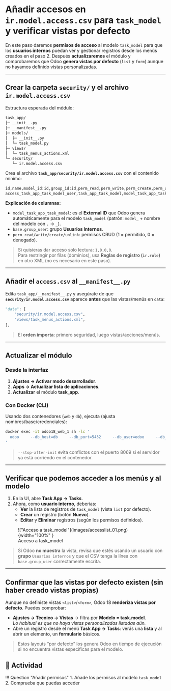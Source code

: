 # Añadir accesos en `ir.model.access.csv` para `task_model` y verificar vistas por defecto

En este paso daremos **permisos de acceso** al modelo `task_model` para que los **usuarios internos** puedan ver y gestionar registros desde los menús creados en el paso 2. Después **actualizaremos** el módulo y comprobaremos que Odoo **genera vistas por defecto** (`list` y `form`) aunque no hayamos definido vistas personalizadas.

---

## Crear la carpeta `security/` y el archivo `ir.model.access.csv`

Estructura esperada del módulo:

```
task_app/
├─ __init__.py
├─ __manifest__.py
├─ models/
│  ├─ __init__.py
│  └─ task_model.py
├─ views/
│  └─ task_menus_actions.xml
└─ security/
   └─ ir.model.access.csv
```

Crea el archivo **`task_app/security/ir.model.access.csv`** con el contenido mínimo:

```csv
id,name,model_id:id,group_id:id,perm_read,perm_write,perm_create,perm_unlink
access_task_app_task_model_user,task_app_task_model,model_task_app_task_model,base.group_user,1,1,1,1
```

**Explicación de columnas:**

  - `model_task_app_task_model`: es el **External ID** que Odoo genera automáticamente para el modelo `task_model` (patrón: `model_` + nombre del modelo con `.` → `_`).
  - `base.group_user`: grupo **Usuarios Internos**.
  - `perm_read/write/create/unlink`: permisos CRUD (1 = permitido, 0 = denegado).

> Si quisieras dar acceso solo lectura: `1,0,0,0`.  
> Para restringir por filas (dominios), usa **Reglas de registro (`ir.rule`)** en otro XML (no es necesario en este paso).

---

## Añadir el `access.csv` al `__manifest__.py`

Edita `task_app/__manifest__.py` y asegúrate de que **`security/ir.model.access.csv`** aparece **antes** que las vistas/menús en `data`:

```python
"data": [
    "security/ir.model.access.csv",
    "views/task_menus_actions.xml",
],
```

> El **orden importa**: primero seguridad, luego vistas/acciones/menús.

---

## Actualizar el módulo

### Desde la interfaz
1. **Ajustes → Activar modo desarrollador**.
2. **Apps → Actualizar lista de aplicaciones**.
3. **Actualizar** el módulo **task_app**.

### Con Docker (CLI)
Usando dos contenedores (`web` y `db`), ejecuta (ajusta nombres/base/credenciales):

```bash
docker exec -it odoo18_web_1 sh -lc '
  odoo     --db_host=db     --db_port=5432     --db_user=odoo     --db_password="$(cat /run/secrets/postgresql_password)"     --addons-path=/usr/lib/python3/dist-packages/odoo/addons,/mnt/extra-addons     -d odoodb -u task_app --stop-after-init
'
```

> `--stop-after-init` evita conflictos con el puerto 8069 si el servidor ya está corriendo en el contenedor.

---

## Verificar que podemos acceder a los menús y al modelo

1. En la UI, abre **Task App → Tasks**.  
2. Ahora, como **usuario interno**, deberías:
   - **Ver** la lista de registros de `task_model` (vista `list` por defecto).
   - **Crear** un registro (botón **Nuevo**).
   - **Editar** y **Eliminar** registros (según los permisos definidos).

<figure markdown="span">
    !["Acceso a task_model"](images/accesslist_01.png){width="100%" }
    <figcaption>Acceso a task_model </figcaption>
</figure>

> Si Odoo **no muestra** la vista, revisa que estés usando un usuario con **grupo** `Usuarios internos` y que el CSV tenga la línea con `base.group_user` correctamente escrita.

---

## Confirmar que las vistas por defecto existen (sin haber creado vistas propias)

Aunque no definiste vistas `<list>`/`<form>`, Odoo 18 **renderiza vistas por defecto**. Puedes comprobar:

- **Ajustes → Técnico → Vistas** → filtra por **Modelo = task.model**.  
  *Lo habitual es que no haya vistas personalizadas listadas aún.*  
- Abre un registro desde el menú **Task App → Tasks**: verás una **lista** y al abrir un elemento, un **formulario** básicos.

> Estos layouts “por defecto” los genera Odoo en tiempo de ejecución si no encuentra vistas específicas para el modelo.


## 📝 Actividad
!!! Question "Añadir permisos"
    1. Añade los permisos al modelo `task_model`
    2. Comprueba que puedas acceder